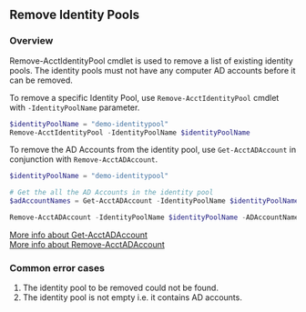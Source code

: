 ## Remove Identity Pools

### Overview
Remove-AcctIdentityPool cmdlet is used to remove a list of existing identity pools. The identity pools must not have any computer AD accounts before it can be removed.

To remove a specific Identity Pool, use `Remove-AcctIdentityPool` cmdlet with `-IdentityPoolName` parameter.
```powershell
$identityPoolName = "demo-identitypool"
Remove-AcctIdentityPool -IdentityPoolName $identityPoolName
```
To remove the AD Accounts from the identity pool, use `Get-AcctADAccount` in conjunction with `Remove-AcctADAccount`.
```powershell
$identityPoolName = "demo-identitypool"

# Get the all the AD Accounts in the identity pool
$adAccountNames = Get-AcctADAccount -IdentityPoolName $identityPoolName | Select-Object -ExpandProperty ADAccountName

Remove-AcctADAccount -IdentityPoolName $identityPoolName -ADAccountName $adAccountNames
```
[More info about Get-AcctADAccount](https://developer-docs.citrix.com/en-us/citrix-virtual-apps-desktops-sdk/current-release/adidentity/get-acctadaccount)<br>
[More info about Remove-AcctADAccount](https://developer-docs.citrix.com/en-us/citrix-virtual-apps-desktops-sdk/current-release/adidentity/remove-acctadaccount)<br>

### Common error cases
1. The identity pool to be removed could not be found.
2. The identity pool is not empty i.e. it contains AD accounts.